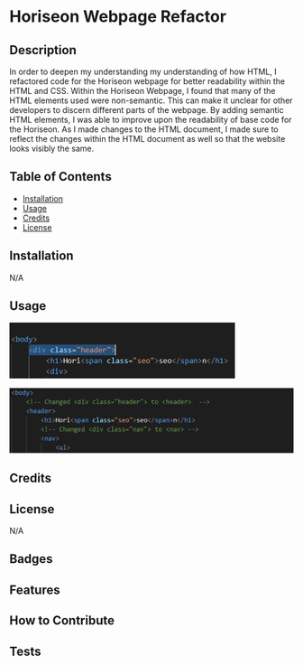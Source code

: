 # Horiseon Webpage Refactor

## Description

In order to deepen my understanding my understanding of how HTML, I refactored code for the Horiseon webpage for better readability within the HTML and CSS. Within the Horiseon Webpage, I found that many of the HTML elements used were non-semantic. This can make it unclear for other developers to discern different parts of the webpage. By adding semantic HTML elements, I was able to improve upon the readability of base code for the Horiseon. As I made changes to the HTML document, I made sure to reflect the changes within the HTML document as well so that the website looks visibly the same.

## Table of Contents

- [Installation](#installation)
- [Usage](#usage)
- [Credits](#credits)
- [License](#license)

## Installation

N/A

## Usage


![Original Non-Semantic HTML elements](assets\images\refactorImages\nonSemanticHTML.PNG)

![Refactored HTML to meet Semantic guidelines](assets\images\refactorImages\Refactoredcode.PNG)

## Credits



## License

N/A

## Badges

## Features

## How to Contribute

## Tests
